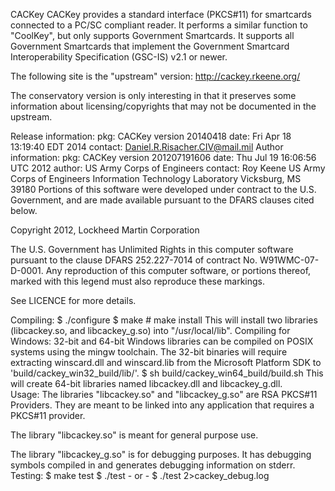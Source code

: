 CACKey
CACKey provides a standard interface (PKCS#11) for smartcards connected to a PC/SC compliant reader. It performs a similar function to "CoolKey", but only supports Government Smartcards. It supports all Government Smartcards that implement the Government Smartcard Interoperability Specification (GSC-IS) v2.1 or newer.

The following site is the "upstream" version: http://cackey.rkeene.org/

The conservatory version is only interesting in that it preserves some information about licensing/copyrights that may not be documented in the upstream.

Release information:
pkg: CACKey version 20140418
date: Fri Apr 18 13:19:40 EDT 2014
contact: Daniel.R.Risacher.CIV@mail.mil
Author information:
pkg: CACKey version 201207191606
date: Thu Jul 19 16:06:56 UTC 2012
author: US Army Corps of Engineers
contact: Roy Keene US Army Corps of Engineers Information Technology Laboratory Vicksburg, MS 39180
Portions of this software were developed under contract to the U.S. Government, and are made available pursuant to the DFARS clauses cited below.

Copyright 2012, Lockheed Martin Corporation

The U.S. Government has Unlimited Rights in this computer software pursuant to the clause DFARS 252.227-7014 of contract No. W91WMC-07-D-0001. Any reproduction of this computer software, or portions thereof, marked with this legend must also reproduce these markings.

See LICENCE for more details.

Compiling:
	$ ./configure
	$ make
	# make install
This will install two libraries (libcackey.so, and libcackey_g.so) into
"/usr/local/lib".
Compiling for Windows:
32-bit and 64-bit Windows libraries can be compiled on POSIX systems using the
mingw toolchain.  The 32-bit binaries will require extracting winscard.dll and 
winscard.lib from the Microsoft Platform SDK to 'build/cackey_win32_build/lib/'.
        $ sh build/cackey_win64_build/build.sh
    This will create 64-bit libraries named libcackey.dll and libcackey_g.dll.  
Usage:
The libraries "libcackey.so" and "libcackey_g.so" are RSA PKCS#11
Providers.  They are meant to be linked into any application that
requires a PKCS#11 provider.

The library "libcackey.so" is meant for general purpose use.

The library "libcackey_g.so" is for debugging purposes.  It has
debugging symbols compiled in and generates debugging information on
stderr.
Testing:
	$ make test
	$ ./test
	 - or -
	$ ./test 2>cackey_debug.log
